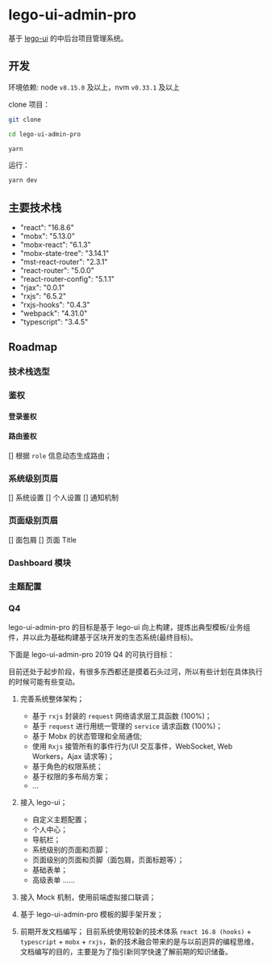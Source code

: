 # lego-ui-admin-pro

基于 [lego-ui](http://172.22.1.88/fe/lego-ui) 的中后台项目管理系统。

## 开发 

环境依赖: node `v8.15.0` 及以上，nvm `v0.33.1` 及以上

clone 项目： 

```bash
git clone 

cd lego-ui-admin-pro

yarn
```

运行：

```bash
yarn dev
```

## 主要技术栈

* "react": "16.8.6"
* "mobx": "5.13.0"
* "mobx-react": "6.1.3"
* "mobx-state-tree": "3.14.1"
* "mst-react-router": "2.3.1"
* "react-router": "5.0.0"
* "react-router-config": "5.1.1"
* "rjax": "0.0.1"
* "rxjs": "6.5.2"
* "rxjs-hooks": "0.4.3"
* "webpack": "4.31.0"
* "typescript": "3.4.5"

## Roadmap

### 技术栈选型

### 鉴权

#### 登录鉴权

#### 路由鉴权

[] 根据 `role` 信息动态生成路由；

### 系统级别页眉

[] 系统设置
[] 个人设置
[] 通知机制

### 页面级别页眉

[] 面包屑
[] 页面 Title

### Dashboard 模块

### 主题配置

### Q4 

lego-ui-admin-pro 的目标是基于 lego-ui 向上构建，提炼出典型模板/业务组件，并以此为基础构建基于区块开发的生态系统(最终目标)。 

下面是 lego-ui-admin-pro 2019 Q4 的可执行目标：

目前还处于起步阶段，有很多东西都还是摸着石头过河，所以有些计划在具体执行的时候可能有些变动。 

1. 完善系统整体架构；
   * 基于 `rxjs` 封装的 `request` 网络请求层工具函数 (100%)；
   * 基于 `request`  进行用统一管理的 `service` 请求函数 (100%)；
   * 基于 Mobx 的状态管理和全局通信; 
   * 使用 `Rxjs` 接管所有的事件行为(UI 交互事件，WebSocket, Web Workers，Ajax 请求等)； 
   * 基于角色的权限系统；
   * 基于权限的多布局方案；
   * ...
   
2. 接入 lego-ui；
   * 自定义主题配置；
   * 个人中心；
   * 导航栏；
   * 系统级别的页面和页脚；
   * 页面级别的页面和页脚（面包屑，页面标题等）； 
   * 基础表单；
   * 高级表单
   ......
   
3. 接入 Mock 机制，使用前端虚拟接口联调；

4. 基于 lego-ui-admin-pro 模板的脚手架开发；

5. 前期开发文档编写；
   目前系统使用较新的技术体系 `react 16.8 (hooks)` + `typescript` + `mobx` + `rxjs`，新的技术融合带来的是与以前迥异的编程思维，文档编写的目的，主要是为了指引新同学快速了解前期的知识储备。
   
